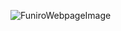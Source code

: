 ![FuniroWebpageImage](https://github.com/user-attachments/assets/84075b59-a9e8-4d29-a656-f1710c7d1fa2)
